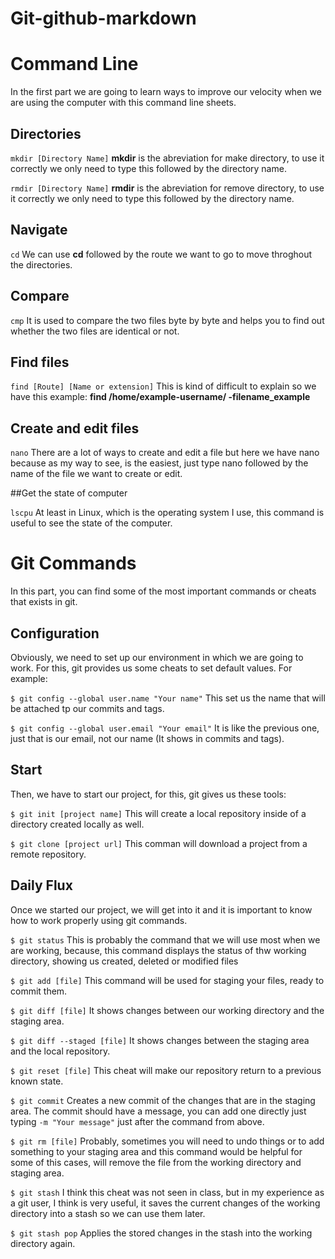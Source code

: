 # Git-github-markdown

# Command Line

In the first part we are going to learn ways to improve our velocity when we are using the computer with this command line sheets.


## Directories

`mkdir [Directory Name]`
__mkdir__ is the abreviation for make directory, to use it correctly we only need to type this followed by the directory name.

`rmdir [Directory Name]`
__rmdir__ is the abreviation for remove directory, to use it correctly we only need to type this followed by the directory name.


## Navigate

`cd`
We can use __cd__ followed by the route we want to go to move throghout the directories. 


## Compare

`cmp`
It is used to compare the two files byte by byte and helps you to find out whether the two files are identical or not.


## Find files

`find [Route] [Name or extension]`
This is kind of difficult to explain so we have this example:
__find /home/example-username/ -filename_example__


## Create and edit files

`nano`
There are a lot of ways to create and edit a file but here we have nano because as my way to see, is the easiest, just type nano followed by the name of the file we want to create or edit.


##Get the state of computer

`lscpu`
At least in Linux, which is the operating system I use, this command is useful to see the state of the computer.


# Git Commands

In this part, you can find some of the most important commands or cheats that exists in git.


## Configuration

Obviously, we need to set up our environment in which we are going to work. For this, git provides us some cheats to set default values. For example:

`$ git config --global user.name "Your name"` 
This set us the name that will be attached tp our commits and tags.

`$ git config --global user.email "Your email"`
It is like the previous one, just that is our email, not our name (It shows in commits and tags).


## Start

Then, we have to start our project, for this, git gives us these tools:

`$ git init [project name]`
This will create a local repository inside of a directory created locally as well.

`$ git clone [project url]`
This comman will download a project from a remote repository.


## Daily Flux

Once we started our project, we will get into it and it is important to know how to work properly using git commands.

`$ git status`
This is probably the command that we will use most when we are working, because, this command displays the status of thw working directory, showing us created, deleted or modified files

`$ git add [file]`
This command will be used for staging your files, ready to commit them.

`$ git diff [file]`
It shows changes between our working directory and the staging area.

`$ git diff --staged [file]`
It shows changes between the staging area and the local repository.

`$ git reset [file]`
This cheat will make our repository return to a previous known state.

`$ git commit`
Creates a new commit of the changes that are in the staging area. The commit should have a message, you can add one directly just typing `-m "Your message"` just after the command from above.

`$ git rm [file]`
Probably, sometimes you will need to undo things or to add something to your staging area and this command would be helpful for some of this cases, will remove the file from the working directory and staging area.

`$ git stash`
I think this cheat was not seen in class, but in my experience as a git user, I think is very useful, it saves the current changes of the working directory into a stash so we can use them later.

`$ git stash pop`
Applies the stored changes in the stash into the working directory again.


